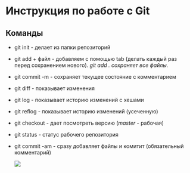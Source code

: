 # Инструкция по работе с Git

## Команды
* git init - делает из папки репозиторий
* git add + файл - добавляем c помощью tab (делать каждый раз перед сохранением нового).   *git add . сохраняет все файлы.* 
* git commit -m - сохраняет текущее состояние с комментарием
* git diff - показывает изменения
* git log - показывает историю изменений с хешами
* git reflog - показывает историю изменений (усеченную)
* git checkout - дает посмотреть версию (*master* - рабочая)
* git status - статус рабочего репозитория
* git commit -am - сразу добавляет файлы и комитит (обязательный комментарий)

    ![](https://cdn.fishki.net/upload/users/2021/05/19/1146241/cbf10854147c56587e94b1c85a6f7ef9.gif)